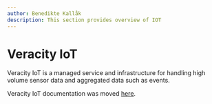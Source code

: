 ```yaml
---
author: Benedikte Kallåk
description: This section provides overview of IOT
---
```


# Veracity IoT

Veracity IoT is a managed service and infrastructure for handling high volume sensor data and aggregated data such as events.

Veracity IoT documentation was moved [here](../../iot/overview.md).
